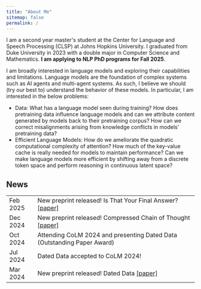 ```yaml
---
title: "About Me"
sitemap: false
permalink: /
---
```


<link rel="stylesheet" href="../assets/style.css">

I am a second year master's student at the Center for Language and Speech Processing (CLSP) at Johns Hopkins University. I graduated from Duke University in 2023 with a double major in Computer Science and Mathematics. **I am applying to NLP PhD programs for Fall 2025**.

I am broadly interested in language models and exploring their capabilities and limitations. Language models are the foundation of complex systems such as AI agents and multi-agent systems. As such, I believe we should (try our best to) understand the behavior of these models. In particular, I am interested in the below problems:
  - Data: What has a language model seen during training? How does pretraining data influence language models and can we attribute content generated by models back to their pretraining corpus? How can we correct misalignments arising from knowledge conflicts in models' pretraining data?
  - Efficient Language Models: How do we ameliorate the quadratic computational complexity of attention? How much of the key-value cache is really needed for models to maintain performance? Can we make language models more efficient by shifting away from a discrete token space and perform reasoning in continuous latent space?

News
---
 
<table>
	<tr>
		<td width="15%">Feb 2025</td><td>New preprint released! Is That Your Final Answer? <a href="https://arxiv.org/abs/2502.13962">[paper]</a></td>
  	</tr>
	<tr>
		<td width="15%">Dec 2024</td><td>New preprint released! Compressed Chain of Thought <a href="https://arxiv.org/abs/2412.13171">[paper]</a> </td>
  	</tr>
	<tr>
		<td width="15%">Oct 2024</td><td>Attending CoLM 2024 and presenting Dated Data (Outstanding Paper Award)</td>
	</tr>
	<tr>
		<td width="15%">Jul 2024</td><td>Dated Data accepted to CoLM 2024!</td>
	</tr>
	<tr>
		<td width="15%">Mar 2024</td><td>New preprint released! Dated Data <a href="https://arxiv.org/abs/2403.12958">[paper]</a> </td>
	</tr>
</table>

